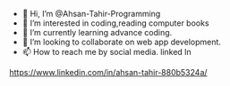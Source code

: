 - 👋 Hi, I’m @Ahsan-Tahir-Programming
- 👀 I’m interested in coding,reading computer books
- 🌱 I’m currently learning advance coding.
- 💞️ I’m looking to collaborate on web app development.
- 📫 How to reach me by social media.
linked In

https://www.linkedin.com/in/ahsan-tahir-880b5324a/

<!---
Ahsan-Tahir-Programming/Ahsan-Tahir-Programming is a ✨ special ✨ repository because its `README.md` (this file) appears on your GitHub profile.
You can click the Preview link to take a look at your changes.
--->
